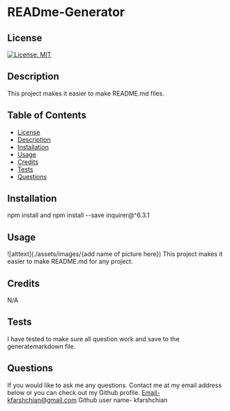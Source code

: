

  # READme-Generator

  ## License
  [![License: MIT](https://img.shields.io/badge/License-MIT-yellow.svg)](https://opensource.org/licenses/MIT)

  ## Description
  This project makes it easier to make README.md files. 

  ## Table of Contents
  - [License](#License)
  - [Description](#Description)
  - [Installation](#installation)
  - [Usage](#Usage)
  - [Credits](#credits)
  - [Tests](#Tests)
  - [Questions](#Questions)
  
  ## Installation
  npm install and npm install --save inquirer@^6.3.1

  ## Usage
  ![alttext](./assets/images/{add name of picture here})
  This project makes it easier to make README.md for any project.
  
  ## Credits
  N/A

  ## Tests
  I have tested to make sure all question work and save to the generatemarkdown file.

  ## Questions
  If you would like to ask me any questions. Contact me at my email address below or you can check out my Github profile.
  Email-kfarshchian@gmail.com
  Github user name- kfarshchian
  
  
